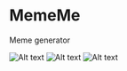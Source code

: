# MemeMe
Meme generator

![Alt text](/relative/path/to/meme1.png?raw=true)
![Alt text](/relative/path/to/meme2.png?raw=true)
![Alt text](/relative/path/to/meme3.png?raw=true)
